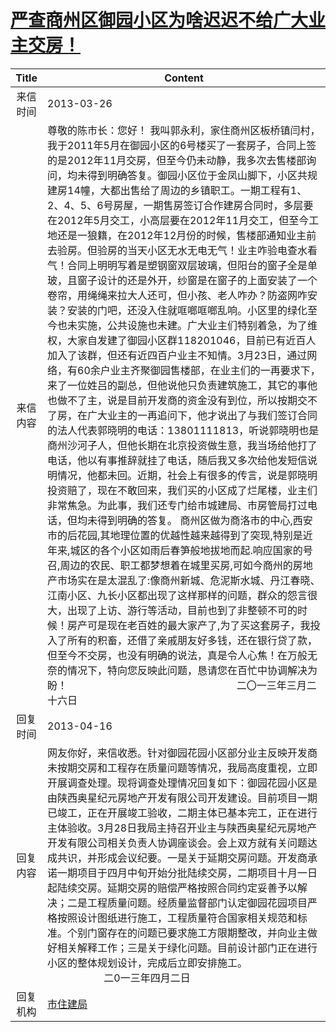 # <a href="http://www.shangluo.gov.cn/zmhd/ldxxxx.jsp?urltype=leadermail.LeaderMailContentUrl&wbtreeid=1112&leadermailid=1677">严查商州区御园小区为啥迟迟不给广大业主交房！</a>
| Title |                                                                                                                                                                                                                                                                                                                                                                                                                                                                                                                                                                    Content                                                                                                                                                                                                                                                                                                                                                                                                                                                                                                                                                                    |
|:-----:|-----------------------------------------------------------------------------------------------------------------------------------------------------------------------------------------------------------------------------------------------------------------------------------------------------------------------------------------------------------------------------------------------------------------------------------------------------------------------------------------------------------------------------------------------------------------------------------------------------------------------------------------------------------------------------------------------------------------------------------------------------------------------------------------------------------------------------------------------------------------------------------------------------------------------------------------------------------------------------------------------------------------------------------------------------------------------------------------------------------------------------------------------|
| 来信时间  | 2013-03-26                                                                                                                                                                                                                                                                                                                                                                                                                                                                                                                                                                                                                                                                                                                                                                                                                                                                                                                                                                                                                                                                                                                                    |
| 来信内容  | 尊敬的陈市长：您好！ 我叫郭永利，家住商州区板桥镇闫村，我于2011年5月在御园小区的6号楼买了一套房子，合同上签的是2012年11月交房，但至今仍未动静，我多次去售楼部询问，均未得到明确答复。御园小区位于金凤山脚下，小区共规建房14幢，大都出售给了周边的乡镇职工。一期工程有1、2、4、5、6号房屋，一期售房签订合作建房合同时，多层要在2012年5月交工，小高层要在2012年11月交工，但至今工地还是一狼籍，在2012年12月份的时候，售楼部通知业主前去验房。但验房的当天小区无水无电无气！业主咋验电查水看气！合同上明明写着是塑钢窗双层玻璃，但阳台的窗子全是单玻，且窗子设计的还是外开，纱窗是在窗子的上面安装了一个卷帘，用绳绳来拉大人还可，但小孩、老人咋办？防盗网咋安装？安装的门吧，还没入住就哐啷哐啷乱响。小区里的绿化至今也未实施，公共设施也未建。广大业主们特别着急，为了维权，大家自发建了御园小区群118201046，目前已有近百人加入了该群，但还有近四百户业主不知情。3月23日，通过网络，有60余户业主齐聚御园售楼部，在业主们的一再要求下，来了一位姓吕的副总，但他说他只负责建筑施工，其它的事他也做不了主，说是目前开发商的资金没有到位，所以按期交不了房，在广大业主的一再追问下，他才说出了与我们签订合同的法人代表郭晓明的电话：13801111813，听说郭晓明也是商州沙河子人，但他长期在北京投资做生意，我当场给他打了电话，他以有事推辞就挂了电话，随后我又多次给他发短信说明情况，他都未回。近期，社会上有很多的传言，说是郭晓明投资赔了，现在不敢回来，我们买的小区成了烂尾楼，业主们非常焦急。为此事，我们还专门给市城建局、市房管局打过电话，但均未得到明确的答复。 商州区做为商洛市的中心,西安市的后花园,其地理位置的优越性越来越得到了突现,特别是近年来,城区的各个小区如雨后春笋般地拔地而起.响应国家的号召,周边的农民、职工都梦想着在城里买房,可如今商州的房地产市场实在是太混乱了:像商州新城、危泥斯水城、丹江春晓、江南小区、九长小区都出现了这样那样的问题，群众的怨言很大，出现了上访、游行等活动，目前也到了非整顿不可的时候！房产可是现在老百姓的最大家产了,为了买这套房子，我投入了所有的积畜，还借了亲戚朋友好多钱，还在银行贷了款，但至今不交房，也没有明确的说法，真是令人心焦！在万般无奈的情况下，特向您反映此问题，恳请您在百忙中协调解决为盼！                                                               二〇一三年三月二十六日 |
| 回复时间  | 2013-04-16                                                                                                                                                                                                                                                                                                                                                                                                                                                                                                                                                                                                                                                                                                                                                                                                                                                                                                                                                                                                                                                                                                                                    |
| 回复内容  | 网友你好，来信收悉。针对御园花园小区部分业主反映开发商未按期交房和工程存在质量问题等情况，我局高度重视，立即开展调查处理。现将调查处理情况回复如下：御园花园小区是由陕西奥星纪元房地产开发有限公司开发建设。目前项目一期已竣工，正在开展竣工验收，二期主体已基本完工，正在进行主体验收。3月28日我局主持召开业主与陕西奥星纪元房地产开发有限公司相关负责人协调座谈会。会上双方就有关问题达成共识，并形成会议纪要。一是关于延期交房问题。开发商承诺一期项目于四月中旬开始分批陆续交房，二期项目十月一日起陆续交房。延期交房的赔偿严格按照合同约定妥善予以解决；二是工程质量问题。经质量监督部门认定御园花园项目严格按照设计图纸进行施工，工程质量符合国家相关规范和标准。个别门窗存在的问题已要求施工方限期整改，并向业主做好相关解释工作；三是关于绿化问题。目前设计部门正在进行小区的整体规划设计，完成后立即安排施工。　　　　　　　　　　　　                     二0一三年四月二日                                                                                                                                                                                                                                                                                                                                                                                                                                                                                                                                                                                                                                                                                       |
| 回复机构  | <a href="../../categories/agencies/市住建局.md">市住建局</a>                                                                                                                                                                                                                                                                                                                                                                                                                                                                                                                                                                                                                                                                                                                                                                                                                                                                                                                                                                                                                                                                                          |
